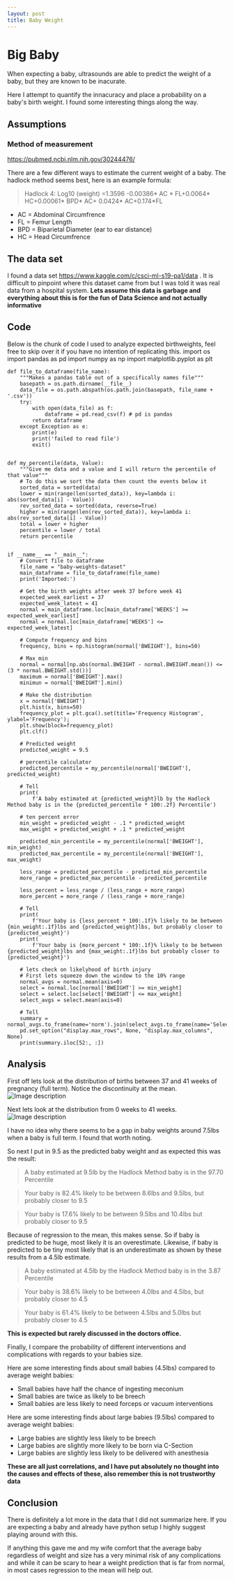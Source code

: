 ```yaml
---
layout: post
title: Baby Weight
---
```

# Big Baby
When expecting a baby, ultrasounds are able to predict the weight of a baby, but they are known to be inacurate. 

Here I attempt to quantify the innacuracy and place a probability on a baby's birth weight. I found some interesting things along the way. 

## Assumptions

### Method of measurement
<https://pubmed.ncbi.nlm.nih.gov/30244476/>

There are a few different ways to estimate the current weight of a baby. The hadlock method seems best, here is an example formula:

>Hadlock 4: Log10 (weight) =1.3596 -0.00386* AC * FL+0.0064* HC+0.00061* BPD* AC+ 0.0424* AC+0.174*FL

* AC = Abdominal Circumfrence
* FL = Femur Length
* BPD = Biparietal Diameter (ear to ear distance)
* HC = Head Circumfrence

## The data set
I found a data set 
<https://www.kaggle.com/c/csci-ml-s19-pa1/data>
. It is difficult to pinpoint where this dataset came from but I was told it was real data from a hospital system. **Lets assume this data is garbage and everything about this is for the fun of Data Science and not actually informative**

## Code
Below is the chunk of code I used to analyze expected birthweights, feel free to skip over it if you have no intention of replicating this. 
    import os
    import pandas as pd
    import numpy as np
    import matplotlib.pyplot as plt


    def file_to_dataframe(file_name):
        """Makes a pandas table out of a specifically names file"""
        basepath = os.path.dirname(__file__)
        data_file = os.path.abspath(os.path.join(basepath, file_name + '.csv'))
        try:
            with open(data_file) as f:
                dataframe = pd.read_csv(f) # pd is pandas
            return dataframe
        except Exception as e:
            print(e)
            print('failed to read file')
            exit()


    def my_percentile(data, Value):
        """Give me data and a value and I will return the percentile of that value"""
        # To do this we sort the data then count the events below it
        sorted_data = sorted(data)
        lower = min(range(len(sorted_data)), key=lambda i: abs(sorted_data[i] - Value))
        rev_sorted_data = sorted(data, reverse=True)
        higher = min(range(len(rev_sorted_data)), key=lambda i: abs(rev_sorted_data[i] - Value))
        total = lower + higher
        percentile = lower / total
        return percentile


    if __name__ == "__main__":
        # Convert file to dataframe
        file_name = "baby-weights-dataset"
        main_dataframe = file_to_dataframe(file_name)
        print('Imported:')

        # Get the birth weights after week 37 before week 41
        expected_week_earliest = 37
        expected_week_latest = 41
        normal = main_dataframe.loc[main_dataframe['WEEKS'] >= expected_week_earliest]
        normal = normal.loc[main_dataframe['WEEKS'] <= expected_week_latest]

        # Compute frequency and bins
        frequency, bins = np.histogram(normal['BWEIGHT'], bins=50)

        # Max min
        normal = normal[np.abs(normal.BWEIGHT - normal.BWEIGHT.mean()) <= (3 * normal.BWEIGHT.std())]
        maximum = normal['BWEIGHT'].max()
        minimun = normal['BWEIGHT'].min()

        # Make the distribution
        x = normal['BWEIGHT']
        plt.hist(x, bins=50)
        frequency_plot = plt.gca().set(title='Frequency Histogram', ylabel='Frequency');
        plt.show(block=frequency_plot)
        plt.clf()

        # Predicted weight
        predicted_weight = 9.5

        # percentile calculator
        predicted_percentile = my_percentile(normal['BWEIGHT'], predicted_weight)

        # Tell
        print(
            f'A baby estimated at {predicted_weight}lb by the Hadlock Method baby is in the {predicted_percentile * 100:.2f} Percentile')

        # ten percent error
        min_weight = predicted_weight - .1 * predicted_weight
        max_weight = predicted_weight + .1 * predicted_weight

        predicted_min_percentile = my_percentile(normal['BWEIGHT'], min_weight)
        predicted_max_percentile = my_percentile(normal['BWEIGHT'], max_weight)

        less_range = predicted_percentile - predicted_min_percentile
        more_range = predicted_max_percentile - predicted_percentile

        less_percent = less_range / (less_range + more_range)
        more_percent = more_range / (less_range + more_range)

        # Tell
        print(
            f'Your baby is {less_percent * 100:.1f}% likely to be between {min_weight:.1f}lbs and {predicted_weight}lbs, but probably closer to {predicted_weight}')
        print(
            f'Your baby is {more_percent * 100:.1f}% likely to be between {predicted_weight}lbs and {max_weight:.1f}lbs but probably closer to {predicted_weight}')

        # lets check on likelyhood of birth injury
        # First lets squeeze down the window to the 10% range
        normal_avgs = normal.mean(axis=0)
        select = normal.loc[normal['BWEIGHT'] >= min_weight]
        select = select.loc[select['BWEIGHT'] <= max_weight]
        select_avgs = select.mean(axis=0)

        # Tell
        summary = normal_avgs.to_frame(name='norm').join(select_avgs.to_frame(name='Select'))
        pd.set_option("display.max_rows", None, "display.max_columns", None)
        print(summary.iloc[52:, :])

## Analysis
First off lets look at the distribution of births between 37 and 41 weeks of pregnancy (full term). Notice the discontinuity at the mean.
![Image description](/images/BabyWeights.png)

Next lets look at the distribution from 0 weeks to 41 weeks.
![Image description](/images/BabyWeightsFull.png)

I have no idea why there seems to be a gap in baby weights around 7.5lbs when a baby is full term. I found that worth noting.

So next I put in 9.5 as the predicted baby weight and as expected this was the result:

>A baby estimated at 9.5lb by the Hadlock Method baby is in the 97.70 Percentile

>Your baby is 82.4% likely to be between 8.6lbs and 9.5lbs, but probably closer to 9.5

>Your baby is 17.6% likely to be between 9.5lbs and 10.4lbs but probably closer to 9.5

Because of regression to the mean, this makes sense. So if baby is predicted to be huge, most likely it is an overestimate. Likewise, if baby is predicted to be tiny most likely that is an underestimate as shown by these results from a 4.5lb estimate.

>A baby estimated at 4.5lb by the Hadlock Method baby is in the 3.87 Percentile

>Your baby is 38.6% likely to be between 4.0lbs and 4.5lbs, but probably closer to 4.5

>Your baby is 61.4% likely to be between 4.5lbs and 5.0lbs but probably closer to 4.5

**This is expected but rarely discussed in the doctors office.**

Finally, I compare the probability of different interventions and complications with regards to your babies size. 

Here are some interesting finds about small babies (4.5lbs) compared to average weight babies:
* Small babies have half the chance of ingesting meconium
* Small babies are twice as likely to be breech
* Small babies are less likely to need forceps or vacuum interventions

Here are some interesting finds about large babies (9.5lbs) compared to average weight babies:
* Large babies are slightly less likely to be breech
*  Large babies are slightly more likely to be born via C-Section
* Large babies are slightly less likely to be delivered with anesthesia

**These are all just correlations, and I have put absolutely no thought into the causes and effects of these, also remember this is not trustworthy data**

## Conclusion

There is definitely a lot more in the data that I did not summarize here. If you are expecting a baby and already have python setup I highly suggest playing around with this.

If anything this gave me and my wife comfort that the average baby regardless of weight and size has a very minimal risk of any complications and while it can be scary to hear a weight prediction that is far from normal, in most cases regression to the mean will help out. 
